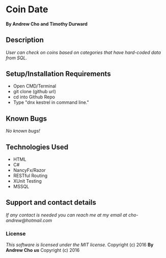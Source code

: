# Coin Date

#### By Andrew Cho and Timothy Durward

## Description  
_User can check on coins based on categories that have hard-coded data from SQL._

## Setup/Installation Requirements
*  Open CMD/Terminal
* git clone (github url)
* cd into Github Repo
* Type "dnx kestrel in command line."

## Known Bugs
_No known bugs!_  

## Technologies Used  
* HTML
* C#
* NancyFx/Razor
* RESTful Routing
* XUnit Testing
* MSSQL

## Support and contact details
_If any contact is needed you can reach me at my email at cho-andrew@hotmail.com_  

### License  
*This software is licensed under the MIT license.*  Copyright (c) 2016 **By Andrew Cho**
**_us_** Copyright (c) 2016
